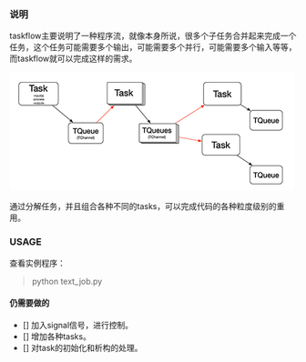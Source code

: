 ### 说明

taskflow主要说明了一种程序流，就像本身所说，很多个子任务合并起来完成一个任务，这个任务可能需要多个输出，可能需要多个并行，可能需要多个输入等等，而taskflow就可以完成这样的需求。

![taskflow](https://github.com/mavarick/taskflow/blob/master/files/taskflow.jpg)

通过分解任务，并且组合各种不同的tasks，可以完成代码的各种粒度级别的重用。

### USAGE

查看实例程序：

> python text_job.py

#### 仍需要做的

- [] 加入signal信号，进行控制。
- [] 增加各种tasks。
- [] 对task的初始化和析构的处理。
